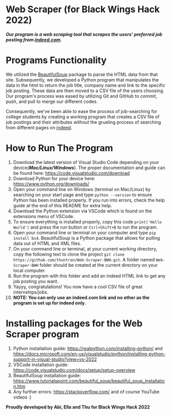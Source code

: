 # Web Scraper (for Black Wings Hack 2022)
***Our program is a web scraping tool that scrapes the users' preferred job posting from [indeed.com](https://www.indeed.com/).***

# Programs Functionality
We utilized the [BeautifulSoup](https://beautiful-soup-4.readthedocs.io/en/latest/) package to parse the HTML data from that site. Subsequently, we developed a Python program that manipulates the data in the html to return the job title, company name and link to the specific job posting.
These data are then moved to a CSV file of the users choosing.
Our program's process was eased by utilizing Git and GitHub to commit, push, and pull to merge our different codes.

Consequently, we've been able to ease the process of job-searching for college students by creating a working program that creates a CSV file of job postings and their attributes without the grueling process of searching from different pages on [indeed](https://www.indeed.com/).

# How to Run The Program
1. Download the latest version of Visual Studio Code depending on your device(***Mac/Linux/Windows***). The proper documentation and guide can be found here: https://code.visualstudio.com/download
3. Download Python for your device here: https://www.python.org/downloads/
4. Open your command line on Windows (terminal on Mac/Linux) by searching on your start page and type `python --version` to ensure Python has been installed properly. If you run into errors, check the help guide at the end of this README for extra help.
4. Download the Python extension via VSCode which is found on the extensions menu of VSCode.
5. To ensure everything is installed properly, copy this code `print('Hello World')` and press the run button or `Ctrl+Shift+B` to run the program.
6. Open your command line or terminal on your computer and type `pip install bs4`. BeautifulSoup is a Python package that allows for pulling data out of HTML and XML files.
7. On your command line or terminal, at your current working directory, copy the following text to clone the project `git clone https://github.com/thuntran/Web-Scraper-BWH.git`. A folder named `Web-Scraper-BWH` folder should be created at the current directory on your local computer.
9. Run the program with this folder and add an indeed HTML link to get any job posting you want.
10. Yayyy, congratulations! You now have a cool CSV file of great internships/jobs.
11. <strong>NOTE: You can only use an indeed.com link and no other as the program is set up for indeed only. </strong>

# Installing packages for the Web Scraper program
1. Python installation guide: https://realpython.com/installing-python/ and https://docs.microsoft.com/en-us/visualstudio/python/installing-python-support-in-visual-studio?view=vs-2022
2. VSCode installation guide: https://code.visualstudio.com/docs/setup/setup-overview
3. BeautifulSoup installation guide: https://www.tutorialspoint.com/beautiful_soup/beautiful_soup_installation.htm
4. Any further errors: https://stackoverflow.com/ and of course YouTube videos :)

<strong>Proudly developed by Abi, Ella and Thu for Black Wings Hack 2022</strong>
